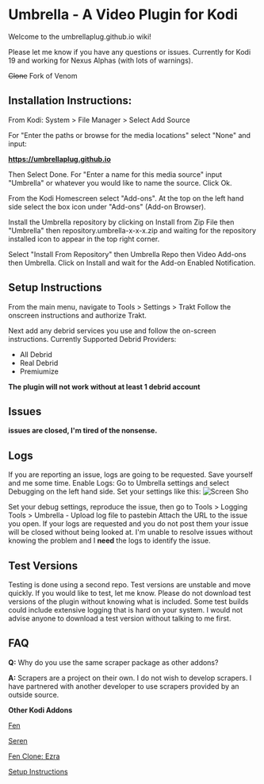 # Umbrella - A Video Plugin for Kodi

Welcome to the umbrellaplug.github.io wiki!

Please let me know if you have any questions or issues. 
Currently for Kodi 19 and working for Nexus Alphas (with lots of warnings).

~~Clone~~ Fork of Venom

## Installation Instructions:
From Kodi:
System > File Manager > Select Add Source

For "Enter the paths or browse for the media locations" select "None" and input:

**https://umbrellaplug.github.io**

Then Select Done. For "Enter a name for this media source" input "Umbrella" or whatever you would like to name the source.
Click Ok.

From the Kodi Homescreen select "Add-ons".
At the top on the left hand side select the box icon under "Add-ons" (Add-on Browser).

Install the Umbrella repository by clicking on Install from Zip File then "Umbrella" then repository.umbrella-x-x-x.zip and waiting for the repository installed icon to appear in the top right corner.

Select "Install From Repository" then Umbrella Repo then Video Add-ons then Umbrella. Click on Install and wait for the Add-on Enabled Notification.

## Setup Instructions

From the main menu, navigate to Tools > Settings > Trakt
Follow the onscreen instructions and authorize Trakt.

Next add any debrid services you use and follow the on-screen instructions.
Currently Supported Debrid Providers:
- All Debrid
- Real Debrid
- Premiumize

**The plugin will not work without at least 1 debrid account**

## Issues
**issues are closed, I'm tired of the nonsense.**

## Logs
If you are reporting an issue, logs are going to be requested. Save yourself and me some time.
Enable Logs: Go to Umbrella settings and select Debugging on the left hand side.
Set your settings like this:
![Screen Sho](https://user-images.githubusercontent.com/107957815/177895894-eb3f68cb-cd83-4d05-b033-6588579f2ce5.png)

Set your debug settings, reproduce the issue, then go to Tools > Logging Tools > Umbrella - Upload log file to pastebin
Attach the URL to the issue you open.
If your logs are requested and you do not post them your issue will be closed without being looked at. I'm unable to resolve issues without knowing the problem and I **need** the logs to identify the issue.

## Test Versions
Testing is done using a second repo. Test versions are unstable and move quickly. If you would like to test, let me know. Please do not download test versions of the plugin without knowing what is included. Some test builds could include extensive logging that is hard on your system. I would not advise anyone to download a test version without talking to me first.

## FAQ

**Q:** Why do you use the same scraper package as other addons?

**A:** Scrapers are a project on their own. I do not wish to develop scrapers. I have partnered with another developer to use scrapers provided by an outside source.


**Other Kodi Addons**

[Fen](https://github.com/Tikipeter/repository.tikipeter)

[Seren](https://github.com/nixgates/)

[Fen Clone: Ezra](https://github.com/Ezra-Hubbard/)


[Setup Instructions](https://github.com/umbrellaplug/umbrellaplug.github.io/wiki#setup-instructions)
